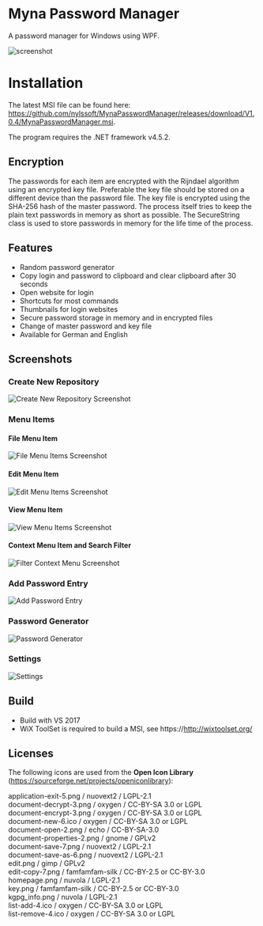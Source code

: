 # Myna Password Manager

A password manager for Windows using WPF.

![screenshot](mynapasswordmanager.png)

# Installation

The latest MSI file can be found here: https://github.com/nylssoft/MynaPasswordManager/releases/download/V1.0.4/MynaPasswordManager.msi.

The program requires the .NET framework v4.5.2.

## Encryption
The passwords for each item are encrypted with the Rijndael algorithm using an encrypted key file.
Preferable the key file should be stored on a different device than the password file.
The key file is encrypted using the SHA-256 hash of the master password.
The process itself tries to keep the plain text passwords in memory as short as possible. The SecureString class is used to store passwords in memory for the life time of the process.

## Features

* Random password generator
* Copy login and password to clipboard and clear clipboard after 30 seconds
* Open website for login
* Shortcuts for most commands
* Thumbnails for login websites
* Secure password storage in memory and in encrypted files
* Change of master password and key file
* Available for German and English

## Screenshots

### Create New Repository

![Create New Repository Screenshot](mynapasswordmanager_create.png)

### Menu Items

#### File Menu Item

![File Menu Items Screenshot](mynapasswordmanager_file.png)

#### Edit Menu Item

![Edit Menu Items Screenshot](mynapasswordmanager_edit.png)

#### View Menu Item

![View Menu Items Screenshot](mynapasswordmanager_view.png)

#### Context Menu Item and Search Filter

![Filter Context Menu Screenshot](mynapasswordmanager_filterandcontext.png)

### Add Password Entry

![Add Password Entry](mynapasswordmanager_add.png)

### Password Generator

![Password Generator](mynapasswordmanager_pwdgen.png)

### Settings

![Settings](mynapasswordmanager_settings.png)

## Build

- Build with VS 2017
- WiX ToolSet is required to build a MSI, see https://http://wixtoolset.org/

## Licenses

The following icons are used from the **Open Icon Library** (https://sourceforge.net/projects/openiconlibrary):

application-exit-5.png / nuovext2 / LGPL-2.1<br>
document-decrypt-3.png / oxygen / CC-BY-SA 3.0 or LGPL<br>
document-encrypt-3.png / oxygen / CC-BY-SA 3.0 or LGPL<br>
document-new-6.ico / oxygen / CC-BY-SA 3.0 or LGPL<br>
document-open-2.png / echo / CC-BY-SA-3.0<br>
document-properties-2.png / gnome / GPLv2<br>
document-save-7.png / nuovext2 / LGPL-2.1<br>
document-save-as-6.png / nuovext2 / LGPL-2.1<br>
edit.png / gimp / GPLv2<br>
edit-copy-7.png / famfamfam-silk / CC-BY-2.5 or CC-BY-3.0<br>
homepage.png / nuvola / LGPL-2.1<br>
key.png / famfamfam-silk / CC-BY-2.5 or CC-BY-3.0<br>
kgpg_info.png / nuvola / LGPL-2.1<br>
list-add-4.ico / oxygen / CC-BY-SA 3.0 or LGPL<br>
list-remove-4.ico / oxygen / CC-BY-SA 3.0 or LGPL

